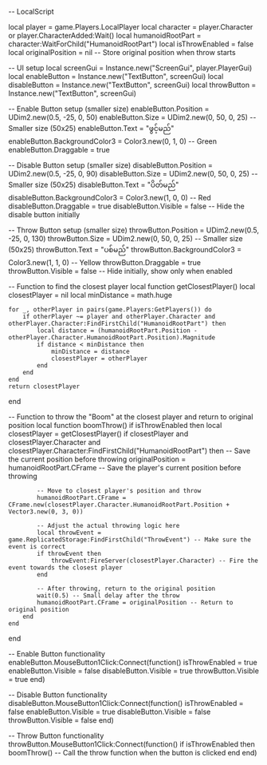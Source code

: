 -- LocalScript

local player = game.Players.LocalPlayer
local character = player.Character or player.CharacterAdded:Wait()
local humanoidRootPart = character:WaitForChild("HumanoidRootPart")
local isThrowEnabled = false
local originalPosition = nil -- Store original position when throw starts

-- UI setup
local screenGui = Instance.new("ScreenGui", player.PlayerGui)
local enableButton = Instance.new("TextButton", screenGui)
local disableButton = Instance.new("TextButton", screenGui)
local throwButton = Instance.new("TextButton", screenGui)

-- Enable Button setup (smaller size)
enableButton.Position = UDim2.new(0.5, -25, 0, 50)
enableButton.Size = UDim2.new(0, 50, 0, 25) -- Smaller size (50x25)
enableButton.Text = "ဖွင့်မည်"
enableButton.BackgroundColor3 = Color3.new(0, 1, 0) -- Green
enableButton.Draggable = true

-- Disable Button setup (smaller size)
disableButton.Position = UDim2.new(0.5, -25, 0, 90)
disableButton.Size = UDim2.new(0, 50, 0, 25) -- Smaller size (50x25)
disableButton.Text = "ပိတ်မည်"
disableButton.BackgroundColor3 = Color3.new(1, 0, 0) -- Red
disableButton.Draggable = true
disableButton.Visible = false -- Hide the disable button initially

-- Throw Button setup (smaller size)
throwButton.Position = UDim2.new(0.5, -25, 0, 130)
throwButton.Size = UDim2.new(0, 50, 0, 25) -- Smaller size (50x25)
throwButton.Text = "ပစ်မည်"
throwButton.BackgroundColor3 = Color3.new(1, 1, 0) -- Yellow
throwButton.Draggable = true
throwButton.Visible = false -- Hide initially, show only when enabled

-- Function to find the closest player
local function getClosestPlayer()
    local closestPlayer = nil
    local minDistance = math.huge

    for _, otherPlayer in pairs(game.Players:GetPlayers()) do
        if otherPlayer ~= player and otherPlayer.Character and otherPlayer.Character:FindFirstChild("HumanoidRootPart") then
            local distance = (humanoidRootPart.Position - otherPlayer.Character.HumanoidRootPart.Position).Magnitude
            if distance < minDistance then
                minDistance = distance
                closestPlayer = otherPlayer
            end
        end
    end
    return closestPlayer
end

-- Function to throw the "Boom" at the closest player and return to original position
local function boomThrow()
    if isThrowEnabled then
        local closestPlayer = getClosestPlayer()
        if closestPlayer and closestPlayer.Character and closestPlayer.Character:FindFirstChild("HumanoidRootPart") then
            -- Save the current position before throwing
            originalPosition = humanoidRootPart.CFrame -- Save the player's current position before throwing

            -- Move to closest player's position and throw
            humanoidRootPart.CFrame = CFrame.new(closestPlayer.Character.HumanoidRootPart.Position + Vector3.new(0, 3, 0))

            -- Adjust the actual throwing logic here
            local throwEvent = game.ReplicatedStorage:FindFirstChild("ThrowEvent") -- Make sure the event is correct
            if throwEvent then
                throwEvent:FireServer(closestPlayer.Character) -- Fire the event towards the closest player
            end

            -- After throwing, return to the original position
            wait(0.5) -- Small delay after the throw
            humanoidRootPart.CFrame = originalPosition -- Return to original position
        end
    end
end

-- Enable Button functionality
enableButton.MouseButton1Click:Connect(function()
    isThrowEnabled = true
    enableButton.Visible = false
    disableButton.Visible = true
    throwButton.Visible = true
end)

-- Disable Button functionality
disableButton.MouseButton1Click:Connect(function()
    isThrowEnabled = false
    enableButton.Visible = true
    disableButton.Visible = false
    throwButton.Visible = false
end)

-- Throw Button functionality
throwButton.MouseButton1Click:Connect(function()
    if isThrowEnabled then
        boomThrow() -- Call the throw function when the button is clicked
    end
end)
